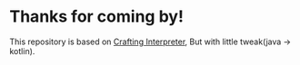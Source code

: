 # Thanks for coming by!
This repository is based on <a href='http://www.craftinginterpreters.com/'>Crafting Interpreter</a>,
But with little tweak(java -> kotlin).


